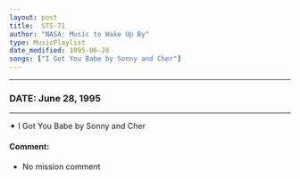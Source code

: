 ```yaml
---
layout: post
title:  STS-71
author: "NASA: Music to Wake Up By"
type: MusicPlaylist
date_modified: 1995-06-28
songs: ["I Got You Babe by Sonny and Cher"]
---
```


----
### DATE: June 28, 1995
----
✦ I Got You Babe by Sonny and Cher

#### Comment:
* No mission comment



<br/>
<center>
	<a target="_blank"
	   href="https://twitter.com/intent/tweet?hashtags=Space,NASA,Playlist,NASAWakeupCalls,SpaceProgram&text={{ page.author}}, '{{ page.songs.first }}' {{ page.title }}, {{ page.date | date: '%B %d, %Y' }}. {{ site.url }}{{ page.url }} @nasawakeupcalls">
	   <i class="fab fa-twitter" alt="Tweet this page" style="font-size: 1.3em;"></i>
	</a>
	&nbsp; 	<i class="fas fa-user-astronaut" style="font-size: 1.5em;"></i> &nbsp;
    <a type="amzn" search="'I Got You Babe by Sonny and Cher'" category="popular music">
        <i class="fab fa-amazon" style="font-size: 1.3em;"></i>
    </a>
</center>
